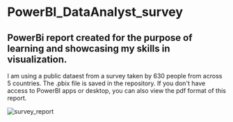 # PowerBI_DataAnalyst_survey

## PowerBi report created for the purpose of learning and showcasing my skills in visualization. 

I am using a public dataest from a survey taken by 630 people from across 5 countries. The .pbix file is saved in the repository. If you don't have access to PowerBI apps or desktop, you can also view the pdf format of this report. 

![survey_report](https://user-images.githubusercontent.com/114509328/196950059-99dcf498-83f9-4a87-bd2f-605ba60f0de9.jpg)
